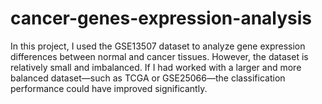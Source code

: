 # cancer-genes-expression-analysis
In this project, I used the GSE13507 dataset to analyze gene expression differences between normal and cancer tissues. However, the dataset is relatively small and imbalanced. If I had worked with a larger and more balanced dataset—such as TCGA or GSE25066—the classification performance could have improved significantly. 
